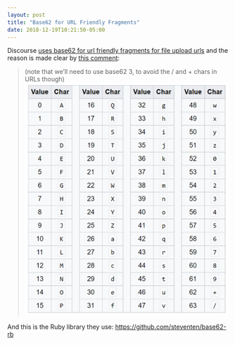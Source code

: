 ```yaml
---
layout: post
title: "Base62 for URL Friendly Fragments"
date: 2018-12-19T10:21:50-05:00
---
```


Discourse [uses base62 for url friendly fragments for file upload urls](https://meta.discourse.org/t/quick-image-resizing-and-markdown-image-dimensions/66812/30) and the reason is made clear by [this comment](https://meta.discourse.org/t/quick-image-resizing-and-markdown-image-dimensions/66812/30):

>(note that we’ll need to use base62 3, to avoid the / and + chars in URLs though)
>![Base64's last two chars are / and +](/assets/base64.png)

And this is the Ruby library they use: https://github.com/steventen/base62-rb
